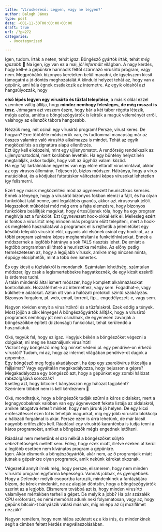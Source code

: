 ```yaml
---
title: 'Víruskereső: Legyen, vagy ne legyen?'
author: Balogh János
type: post
date: -001-11-30T00:00:00+00:00
draft: true
url: /?p=272
categories:
  - Uncategorized

---
```

Igen, tudom. Írták a neten, tehát _igaz_. Böngésző gyártók írták, tehát _még igazabb_ 🙂 Na igen, így van ez a mai, _jól informált_ világban. A nagy kérdés, hogy kell-e a gépünkre harmadik féltől származó vírusírtó program, vagy nem. Megpróbálok bizonyos kereteken belül maradni, de igyekszem kicsit támogatni a jó döntés meghozatalát.<!--more-->A kiinduló helyzet tehát az, hogy van a gépünk, ami hála égnek csatlakozik az internetre. Az egyik oldalról azt hangsúlyozzák, hogy 

**első lépés legyen egy vírusírtó és tűzfal telepítése**, a másik oldal ezzel szemben váltig állítja, hogy **mindez nemhogy felesleges, de még rosszat is tesz**. Jómagam azt veszem észre, hogy bár a két tábor régóta létezik, mégis azóta, amióta a böngészőgyártók is leírták a maguk véleményét erről, valahogy az ellenzők tábora hangosabb.

Nézzük meg, mit csinál egy vírusírtó program! Persze, vírust keres. De hogyan? Erre többféle módszerük van, és tudtommal manapság már az összes valamire való vírusírtó alkalmazza is mindet. Tehát az egyik megközelítés a szignatúra alapú ellenőrzés.  
Ezt úgy kell elképzelni, mint egy ujjlenyomatot. A rendőrség rendelkezik az ujjlenyomatoddal, mert korábban levették. Ha egy bűntény helyszínén megtalálják, akkor tudják, hogy volt az ügyhöz valami közöd.  
Ha egy fájl tartalmában egyezés van egy előre eltárolt vírusmintával, akkor az egy vírusos állomány. Teljesen jó, biztos módszer. Hátránya, hogy a vírus mutációkat, és a kódjukat futtatáskor változtatni képes vírusokat lehetetlen így felismerni.

Ezért egy másik megközelítési mód az úgynevezett heurisztikus keresés. Ennek a lényege, hogy a vírusírtó bizonyos fokban elemzi a fájlt, és ha olyan funkciókat talál benne, ami legalábbis gyanús, akkor azt vírusosnak jelöli. Megszokott működési mód még erre a fajta elemzésre, hogy bizonyos funkciókra beállítják magukat, hogy értesüljenek róla, hogy ha egy program meghívja azt a funkciót. Ezt úgynevezett hook-okkal érik el. Mellesleg ezért is fontos a vírusírtót még minden más program előtt telepíteni, mert a hook-ok megfelelő használatával a programok el is rejthetik a jelenlétüket egy később települő vírusírtó elől, ugyanis aki elsőnek csinál egy hook-ot, az a többi program számára képes meghamisítani a funkcióhívásokat. Ennek a módszernek a legfőbb hátránya a sok FALS riasztás lehet. De emiatt a legtöbb programban állítható a heurisztika mértéke. Az előny pedig természetesen az, hogy a legújabb vírusok, amikre még nincsen minta, éppúgy elcsíphetők, mint a több éve ismertek.

És egy kicsit a tűzfalakról is mondanék. Számtalan lehetőség, számtalan módszer, így csak a legismertebbekre hagyatkoznék, de egy kicsit ezekről is érdemes tudni.  
A talán mindenki által ismert módszer, hogy komplett alkalmazásokat kontrollálunk. Hozzáférhet-e az internethez, vagy sem. Fogadhat-e, vagy küldhet-e adatokat. Aztán ott van a hálózati protokoll szintű szabályzás. Bizonyos forgalom, pl. web, email, torrent, ftp&#8230; engedélyezett-e, vagy sem.

Nagyon röviden ennyit a vírusírtókról és a tűzfalakról. Ezek eddig a tények. Most jöjjön a cikk lényege! A böngészőgyártók állítják, hogy a vírusírtó programok nemhogy jót nem csinálnak, de egyenesen zavarják a böngészőikbe épített (biztonsági) funkciókat, tehát kerülendő a használatuk.

Oké, tegyük fel, hogy ez igaz. Hagyjuk békén a böngészőket végezni a dolgukat, mi meg ne használjunk vírusírtót!  
Viszont egy böngésző meg fog minket védeni pl. egy pendrive-on érkező vírustól? Tudom, mi az, hogy az internet világában pendrive-ot dugok a gépembe&#8230;  
Egy böngésző meg fogja akadályozni, ha épp egy zsarolóvírus titkosítja a fájljaimat? Vagy egyáltalán megakadályozza, hogy bejusson a gépre?  
Megakadályozza egy böngésző azt, hogy a gépünket egy zombi hálózat rabszolgájává sorozzák?  
Esetleg azt, hogy bitcoin-t bányásszon egy hálózat tagjaként?  
Szerintem többet nem is kell kérdeznem 🙂

Oké, mondhatjuk, hogy a böngészők tudják szűrni a káros oldalakat, mert a legnagyobbaknak valóban van egy úgynevezett fekete listája az oldalakról, amikre látogatva értesít minket, hogy nem járunk jó helyen. De egy kicsi erőfeszítéssel ezen túl is tehetjük magunkat, míg egy jobb vírusírtó blokkolja a hálózati forgalmat is akár. Persze ezen is úrrá lehetünk, de már kicsit nagyobb erőfeszítés kell. Ráadásul egy vírusírtó karanténba is tudja tenni a káros programokat, amiket a böngészők mégis engednek letölteni.

Ráadásul nem mehetünk el szó nélkül a böngészőket súlytó sebezhetőségek mellett sem. Főleg, hogy ezek miatt, illetve ezeken át kerül a legtöbb esetben nem kívánatos program a gépünkre.  
Igen. Akár elismerik a böngészőgyártók, akár nem, az ő programjaik miatt jutnak a gépeinkre olyan programok, amik nekünk károkat okoznak.

Végezetül annyit írnék még, hogy persze, elismerem, hogy nem minden vírusírtó program egyforma képességű. Vannak jobbak, és gyengébbek. Hogy a Defender melyik csoportba tartozik, mindenkinek a fantáziájára bízom, de kérek mindenkit, ne az alapján döntsön, hogy a böngészőgyártók szerint az a legjobb. Elismerem továbbá azt is, hogy minden vírusírtó valamilyen mértékben terheli a gépet. De melyik a jobb? Ha pár százalék CPU erőforrást, és némi memóriát adunk neki folyamatosan, vagy az, hogy gépünk bitcoin-t bányászik valaki másnak, míg mi épp az új mozifilmet nézzük?

Nagyon remélem, hogy nem hiába született ez a kis írás, és mindenkinek segít a címben feltett kérdés megválaszolásában.